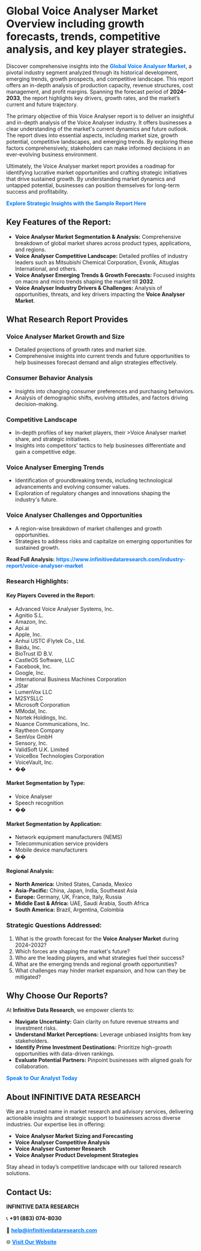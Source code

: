 <h1>Global Voice Analyser Market Overview including growth forecasts, trends, competitive analysis, and key player strategies.</h1>
<p>
Discover comprehensive insights into the 
<a href="https://www.infinitivedataresearch.com/industry-report/voice-analyser-market" rel="dofollow" style="color: #007BFF; text-decoration: none;"><strong>Global Voice Analyser Market</strong></a>, a pivotal industry segment analyzed through its historical development, emerging trends, growth prospects, and competitive landscape. This report offers an in-depth analysis of production capacity, revenue structures, cost management, and profit margins. Spanning the forecast period of <strong>2024–2033</strong>, the report highlights key drivers, growth rates, and the market’s current and future trajectory.
</p>
<p>
The primary objective of this Voice Analyser report is to deliver an insightful and in-depth analysis of the Voice Analyser industry. It offers businesses a clear understanding of the market's current dynamics and future outlook. The report dives into essential aspects, including market size, growth potential, competitive landscapes, and emerging trends. By exploring these factors comprehensively, stakeholders can make informed decisions in an ever-evolving business environment.
</p>
<p>
Ultimately, the Voice Analyser market report provides a roadmap for identifying lucrative market opportunities and crafting strategic initiatives that drive sustained growth. By understanding market dynamics and untapped potential, businesses can position themselves for long-term success and profitability.
</p>
<p>
<a href="https://www.infinitivedataresearch.com/request-sample/reportId=108918" style="color: #007BFF; text-decoration: none;"><strong>Explore Strategic Insights with the Sample Report Here</strong></a>
</p>

<h2>Key Features of the Report:</h2>
<ul>
<li><strong>Voice Analyser Market Segmentation & Analysis:</strong> Comprehensive breakdown of global market shares across product types, applications, and regions.</li>
<li><strong>Voice Analyser Competitive Landscape:</strong> Detailed profiles of industry leaders such as Mitsubishi Chemical Corporation, Evonik, Altuglas International, and others.</li>
<li><strong>Voice Analyser Emerging Trends & Growth Forecasts:</strong> Focused insights on macro and micro trends shaping the market till <strong>2032</strong>.</li>
<li><strong>Voice Analyser Industry Drivers & Challenges:</strong> Analysis of opportunities, threats, and key drivers impacting the <strong>Voice Analyser Market</strong>.</li>
</ul>

<h2>What Research Report Provides</h2>
<h3>Voice Analyser Market Growth and Size</h3>
<ul>
<li>Detailed projections of growth rates and market size.</li>
<li>Comprehensive insights into current trends and future opportunities to help businesses forecast demand and align strategies effectively.</li>
</ul>

<h3>Consumer Behavior Analysis</h3>
<ul>
<li>Insights into changing consumer preferences and purchasing behaviors.</li>
<li>Analysis of demographic shifts, evolving attitudes, and factors driving decision-making.</li>
</ul>

<h3>Competitive Landscape</h3>
<ul>
<li>In-depth profiles of key market players, their >Voice Analyser market share, and strategic initiatives.</li>
<li>Insights into competitors' tactics to help businesses differentiate and gain a competitive edge.</li>
</ul>

<h3>Voice Analyser Emerging Trends</h3>
<ul>
<li>Identification of groundbreaking trends, including technological advancements and evolving consumer values.</li>
<li>Exploration of regulatory changes and innovations shaping the industry's future.</li>
</ul>

<h3>Voice Analyser Challenges and Opportunities</h3>
<ul>
<li>A region-wise breakdown of market challenges and growth opportunities.</li>
<li>Strategies to address risks and capitalize on emerging opportunities for sustained growth.</li>
</ul>
<p><strong>Read Full Analysis:</strong> <a href="https://www.infinitivedataresearch.com/industry-report/voice-analyser-market" rel="dofollow" style="color: #007BFF; text-decoration: none;"><strong>https://www.infinitivedataresearch.com/industry-report/voice-analyser-market</strong></a></p>
<h3>Research Highlights:</h3>
<h4>Key Players Covered in the Report:</h4>
<ul><li>Advanced Voice Analyser Systems, Inc.</li><li>Agnitio S.L.</li><li>Amazon, Inc.</li><li>Api.ai</li><li>Apple, Inc.</li><li>Anhui USTC iFlytek Co., Ltd.</li><li>Baidu, Inc.</li><li>BioTrust ID B.V.</li><li>CastleOS Software, LLC</li><li>Facebook, Inc.</li><li>Google, Inc.</li><li>International Business Machines Corporation</li><li>JStar</li><li>LumenVox LLC</li><li>M2SYSLLC</li><li>Microsoft Corporation</li><li>MModal, Inc.</li><li>Nortek Holdings, Inc.</li><li>Nuance Communications, Inc.</li><li>Raytheon Company</li><li>SemVox GmbH</li><li>Sensory, Inc.</li><li>ValidSoft U.K. Limited</li><li>VoiceBox Technologies Corporation</li><li>VoiceVault, Inc.</li><li>��</li></ul>
<h4>Market Segmentation by Type:</h4>
<ul><li>Voice Analyser</li><li>Speech recognition</li><li>��</li></ul>
<h4>Market Segmentation by Application:</h4>
<ul><li>Network equipment manufacturers (NEMS)</li><li>Telecommunication service providers</li><li>Mobile device manufacturers</li><li>��</li></ul>

<h4>Regional Analysis:</h4>
<ul>
<li><strong>North America:</strong> United States, Canada, Mexico</li>
<li><strong>Asia-Pacific:</strong> China, Japan, India, Southeast Asia</li>
<li><strong>Europe:</strong> Germany, UK, France, Italy, Russia</li>
<li><strong>Middle East & Africa:</strong> UAE, Saudi Arabia, South Africa</li>
<li><strong>South America:</strong> Brazil, Argentina, Colombia</li>
</ul>

<h3>Strategic Questions Addressed:</h3>
<ol>
<li>What is the growth forecast for the <strong>Voice Analyser Market</strong> during 2024–2032?</li>
<li>Which forces are shaping the market's future?</li>
<li>Who are the leading players, and what strategies fuel their success?</li>
<li>What are the emerging trends and regional growth opportunities?</li>
<li>What challenges may hinder market expansion, and how can they be mitigated?</li>
</ol>

<h2>Why Choose Our Reports?</h2>
<p>At <strong>Infinitive Data Research</strong>, we empower clients to:</p>
<ul>
<li><strong>Navigate Uncertainty:</strong> Gain clarity on future revenue streams and investment risks.</li>
<li><strong>Understand Market Perceptions:</strong> Leverage unbiased insights from key stakeholders.</li>
<li><strong>Identify Prime Investment Destinations:</strong> Prioritize high-growth opportunities with data-driven rankings.</li>
<li><strong>Evaluate Potential Partners:</strong> Pinpoint businesses with aligned goals for collaboration.</li>
</ul>
<p><a href="https://www.infinitivedataresearch.com/industry-report/voice-analyser-market" rel="dofollow" style="color: #007BFF; text-decoration: none;"><strong>Speak to Our Analyst Today</strong></a></p>

<h2>About INFINITIVE DATA RESEARCH</h2>
<p>We are a trusted name in market research and advisory services, delivering actionable insights and strategic support to businesses across diverse industries. Our expertise lies in offering:</p>
<ul>
<li><strong>Voice Analyser Market Sizing and Forecasting</strong></li>
<li><strong>Voice Analyser Competitive Analysis</strong></li>
<li><strong>Voice Analyser Customer Research</strong></li>
<li><strong>Voice Analyser Product Development Strategies</strong></li>
</ul>
<p>Stay ahead in today’s competitive landscape with our tailored research solutions.</p>

<h2>Contact Us:</h2>
<p><strong>INFINITIVE DATA RESEARCH</strong></p>
<p>📞 <strong>+91 (883) 074-8030</strong></p>
<p>📧 <strong><a href="mailto:help@infinitivedataresearch.com" style="color: #007BFF;">help@infinitivedataresearch.com</a></strong></p>
<p>🌐 <strong><a href="https://www.infinitivedataresearch.com" rel="dofollow" style="color: #007BFF;">Visit Our Website</a></strong></p>
